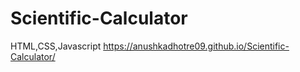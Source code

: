 # Scientific-Calculator
HTML,CSS,Javascript
 https://anushkadhotre09.github.io/Scientific-Calculator/
